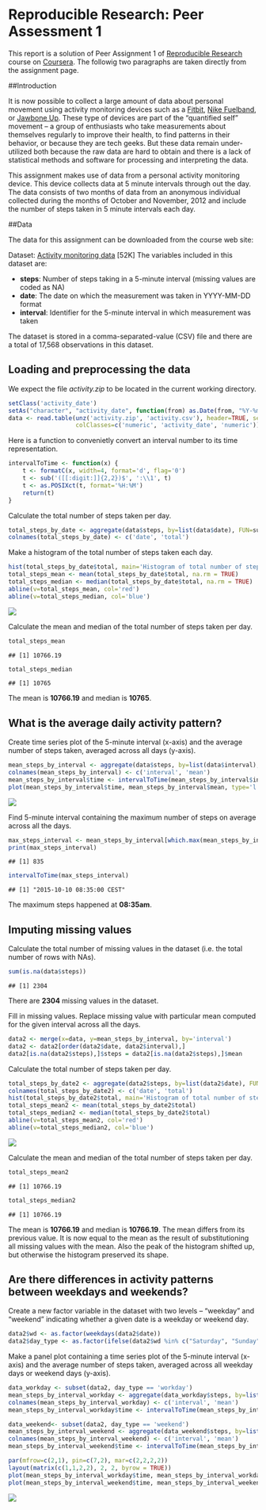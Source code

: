 # Reproducible Research: Peer Assessment 1

This report is a solution of Peer Assignment 1 of [Reproducible Research](https://class.coursera.org/repdata-033) course on [Coursera](https://www.coursera.org/). The followig two paragraphs are taken directly from the assignment page.

##Introduction

It is now possible to collect a large amount of data about personal movement using activity monitoring devices such as a [Fitbit](http://www.fitbit.com/), [Nike Fuelband](http://www.nike.com/us/en_us/c/nikeplus-fuelband), or [Jawbone Up](https://jawbone.com/up). These type of devices are part of the “quantified self” movement – a group of enthusiasts who take measurements about themselves regularly to improve their health, to find patterns in their behavior, or because they are tech geeks. But these data remain under-utilized both because the raw data are hard to obtain and there is a lack of statistical methods and software for processing and interpreting the data.

This assignment makes use of data from a personal activity monitoring device. This device collects data at 5 minute intervals through out the day. The data consists of two months of data from an anonymous individual collected during the months of October and November, 2012 and include the number of steps taken in 5 minute intervals each day.

##Data

The data for this assignment can be downloaded from the course web site:

Dataset: [Activity monitoring data](https://d396qusza40orc.cloudfront.net/repdata%2Fdata%2Factivity.zip) [52K]
The variables included in this dataset are:

- __steps__: Number of steps taking in a 5-minute interval (missing values are coded as NA)
- __date__: The date on which the measurement was taken in YYYY-MM-DD format
- __interval__: Identifier for the 5-minute interval in which measurement was taken

The dataset is stored in a comma-separated-value (CSV) file and there are a total of 17,568 observations in this dataset.

## Loading and preprocessing the data

We expect the file _activity.zip_ to be located in the current working directory.


```r
setClass('activity_date')
setAs("character", "activity_date", function(from) as.Date(from, "%Y-%m-%d"))
data <- read.table(unz('activity.zip', 'activity.csv'), header=TRUE, sep=",", 
                   colClasses=c('numeric', 'activity_date', 'numeric'))
```

Here is a function to convenietly convert an interval number to its time representation.


```r
intervalToTime <- function(x) {
    t <- formatC(x, width=4, format='d', flag='0')
    t <- sub('([[:digit:]]{2,2})$', ':\\1', t)
    t <- as.POSIXct(t, format='%H:%M')
    return(t)
}
```

Calculate the total number of steps taken per day.


```r
total_steps_by_date <- aggregate(data$steps, by=list(data$date), FUN=sum)
colnames(total_steps_by_date) <- c('date', 'total')
```

Make a histogram of the total number of steps taken each day.


```r
hist(total_steps_by_date$total, main='Histogram of total number of steps taken each day', xlab=NULL)
total_steps_mean <- mean(total_steps_by_date$total, na.rm = TRUE)
total_steps_median <- median(total_steps_by_date$total, na.rm = TRUE)
abline(v=total_steps_mean, col='red')
abline(v=total_steps_median, col='blue')
```

![](PA1_template_files/figure-html/unnamed-chunk-4-1.png) 

Calculate the mean and median of the total number of steps taken per day.


```r
total_steps_mean
```

```
## [1] 10766.19
```

```r
total_steps_median
```

```
## [1] 10765
```

The mean is __10766.19__ and median is __10765__.

## What is the average daily activity pattern?

Create time series plot of the 5-minute interval (x-axis) and the average number of steps taken, averaged across all days (y-axis).


```r
mean_steps_by_interval <- aggregate(data$steps, by=list(data$interval), FUN=mean, na.rm=TRUE)
colnames(mean_steps_by_interval) <- c('interval', 'mean')
mean_steps_by_interval$time <- intervalToTime(mean_steps_by_interval$interval)
plot(mean_steps_by_interval$time, mean_steps_by_interval$mean, type='l', xlab='time', ylab='mean')
```

![](PA1_template_files/figure-html/unnamed-chunk-6-1.png) 

Find 5-minute interval containing the maximum number of steps on average across all the days.


```r
max_steps_interval <- mean_steps_by_interval[which.max(mean_steps_by_interval$mean), 'interval']
print(max_steps_interval)
```

```
## [1] 835
```

```r
intervalToTime(max_steps_interval)
```

```
## [1] "2015-10-10 08:35:00 CEST"
```

The maximum steps happened at __08:35am__.

## Imputing missing values

Calculate the total number of missing values in the dataset (i.e. the total number of rows with NAs).


```r
sum(is.na(data$steps))
```

```
## [1] 2304
```

There are __2304__ missing values in the dataset.

Fill in missing values. Replace missing value with particular mean computed for the given interval across all the days.


```r
data2 <- merge(x=data, y=mean_steps_by_interval, by='interval')
data2 <- data2[order(data2$date, data2$interval),]
data2[is.na(data2$steps),]$steps = data2[is.na(data2$steps),]$mean
```

Calculate the total number of steps taken per day.


```r
total_steps_by_date2 <- aggregate(data2$steps, by=list(data2$date), FUN=sum)
colnames(total_steps_by_date2) <- c('date', 'total')
hist(total_steps_by_date2$total, main='Histogram of total number of steps taken each day', xlab='Number of steps each day')
total_steps_mean2 <- mean(total_steps_by_date2$total)
total_steps_median2 <- median(total_steps_by_date2$total)
abline(v=total_steps_mean2, col='red')
abline(v=total_steps_median2, col='blue')
```

![](PA1_template_files/figure-html/unnamed-chunk-10-1.png) 

Calculate the mean and median of the total number of steps taken per day.


```r
total_steps_mean2
```

```
## [1] 10766.19
```

```r
total_steps_median2
```

```
## [1] 10766.19
```

The mean is __10766.19__ and median is __10766.19__. The mean differs from its previous value. It is now equal to the mean as the result of substitutioning all missing values with the mean. Also the peak of the histogram shifted up, but otherwise the histogram preserved its shape.

## Are there differences in activity patterns between weekdays and weekends?

Create a new factor variable in the dataset with two levels – “weekday” and “weekend” indicating whether a given date is a weekday or weekend day.


```r
data2$wd <- as.factor(weekdays(data2$date))
data2$day_type <- as.factor(ifelse(data2$wd %in% c("Saturday", "Sunday"), "weekend", "workday"))
```

Make a panel plot containing a time series plot of the 5-minute interval (x-axis) and the average number of steps taken, averaged across all weekday days or weekend days (y-axis).


```r
data_workday <- subset(data2, day_type == 'workday')
mean_steps_by_interval_workday <- aggregate(data_workday$steps, by=list(data_workday$interval), FUN=mean)
colnames(mean_steps_by_interval_workday) <- c('interval', 'mean')
mean_steps_by_interval_workday$time <- intervalToTime(mean_steps_by_interval_workday$interval)

data_weekend<- subset(data2, day_type == 'weekend')
mean_steps_by_interval_weekend <- aggregate(data_weekend$steps, by=list(data_weekend$interval), FUN=mean)
colnames(mean_steps_by_interval_weekend) <- c('interval', 'mean')
mean_steps_by_interval_weekend$time <- intervalToTime(mean_steps_by_interval_weekend$interval)

par(mfrow=c(2,1), pin=c(7,2), mar=c(2,2,2,2))
layout(matrix(c(1,1,2,2), 2, 2, byrow = TRUE))
plot(mean_steps_by_interval_workday$time, mean_steps_by_interval_workday$mean, type='l', ylim=c(0,250), xlab='time', ylab='mean', main='Workdays')
plot(mean_steps_by_interval_weekend$time, mean_steps_by_interval_weekend$mean, type='l', ylim=c(0,250), xlab='time', ylab='mean', main='Weekends')
```

![](PA1_template_files/figure-html/unnamed-chunk-13-1.png) 
